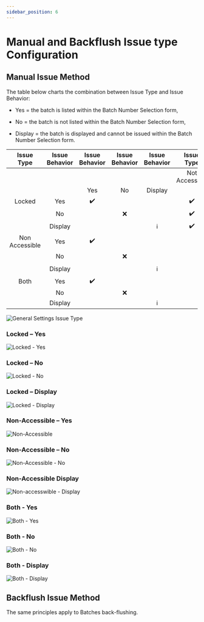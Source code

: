 ```yaml
---
sidebar_position: 6
---
```


# Manual and Backflush Issue type Configuration

## Manual Issue Method

The table below charts the combination between Issue Type and Issue Behavior:

- Yes = the batch is listed within the Batch Number Selection form,

- No = the batch is not listed within the Batch Number Selection form,

- Display = the batch is displayed and cannot be issued within the Batch Number Selection form.

|   Issue Type   | Issue Behavior |   Issue Behavior   | Issue Behavior |    Issue Behavior    |     Issue Type     |     Issue Type     |
| :------------: | :------------: | :----------------: | :------------: | :------------------: | :----------------: | :----------------: |
|                |                |                    |                |                      |   Not Accessible   |       Locked       |
|                |                |        Yes         |       No       |       Display        |                    |                    |
|     Locked     |      Yes       | :heavy_check_mark: |                |                      | :heavy_check_mark: |                    |
|                |       No       |                    |      :x:       |                      | :heavy_check_mark: |                    |
|                |    Display     |                    |                | :information_source: | :heavy_check_mark: |                    |
| Non Accessible |      Yes       | :heavy_check_mark: |                |                      |                    | :heavy_check_mark: |
|                |       No       |                    |      :x:       |                      |                    | :heavy_check_mark: |
|                |    Display     |                    |                | :information_source: |                    | :heavy_check_mark: |
|      Both      |      Yes       | :heavy_check_mark: |                |                      |                    |                    |
|                |       No       |                    |      :x:       |                      |                    |                    |
|                |    Display     |                    |                | :information_source: |                    |                    |

![General Settings Issue Type](./media/manual-and-backflush-issue-type-configuration/general-settings-issue-type.png)

### Locked – Yes

![Locked - Yes](./media/manual-and-backflush-issue-type-configuration/locked-yes.webp)

### Locked – No

![Locked - No](./media/manual-and-backflush-issue-type-configuration/locked-no.webp)

### Locked – Display

![Locked - Display](./media/manual-and-backflush-issue-type-configuration/locked-display.webp)

### Non-Accessible – Yes

![Non-Accessible](./media/manual-and-backflush-issue-type-configuration/non-accessible-yes.webp)

### Non-Accessible – No

![Non-Accessible - No](./media/manual-and-backflush-issue-type-configuration/non-accessible-no.webp)

### Non-Accessible Display

![Non-accesswible - Display](./media/manual-and-backflush-issue-type-configuration/non-accessible-display.webp)

### Both - Yes

![Both - Yes](./media/manual-and-backflush-issue-type-configuration/both-yes.webp)

### Both - No

![Both - No](./media/manual-and-backflush-issue-type-configuration/both-no.webp)

### Both - Display

![Both - Display](./media/manual-and-backflush-issue-type-configuration/both-display.webp)

## Backflush Issue Method

The same principles apply to Batches back-flushing.
